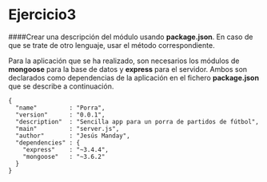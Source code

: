 # Ejercicio3

####Crear una descripción del módulo usando **package.json**. En caso de que se trate de otro lenguaje, usar el método correspondiente.

Para la aplicación que se ha realizado, son necesarios los módulos de **mongoose** para la base de datos y **express** para el servidor. Ambos son declarados como dependencias de la aplicación en el fichero **package.json** que se describe a continuación.

	{
	  "name"         : "Porra",
	  "version"      : "0.0.1",
	  "description"  : "Sencilla app para un porra de partidos de fútbol",
	  "main"         : "server.js",
	  "author"       : "Jesús Manday",
	  "dependencies" : {
	    "express"    : "~3.4.4",
	    "mongoose"   : "~3.6.2"
	  }
	}

